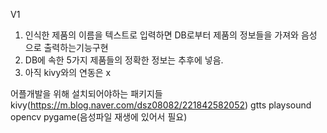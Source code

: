 V1
1) 인식한 제품의 이름을 텍스트로 입력하면 DB로부터 제품의 정보들을 가져와 음성     으로 출력하는기능구현
2) DB에 속한 5가지 제품들의 정확한 정보는 추후에 넣음.
3) 아직 kivy와의 연동은 x

어플개발을 위해 설치되어야하는 패키지들
kivy(https://m.blog.naver.com/dsz08082/221842582052)
gtts
playsound
opencv
pygame(음성파일 재생에 있어서 필요)
